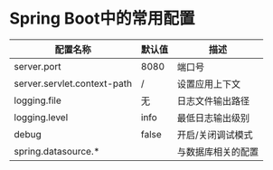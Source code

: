 # Spring Boot中的常用配置

| 配置名称                    | 默认值 | 描述               |
| --------------------------- | ------ | ------------------ |
| server.port                 | 8080   | 端口号             |
| server.servlet.context-path | /      | 设置应用上下文     |
| logging.file                | 无     | 日志文件输出路径   |
| logging.level               | info   | 最低日志输出级别   |
| debug                       | false  | 开启/关闭调试模式  |
| spring.datasource.*         |        | 与数据库相关的配置 |

